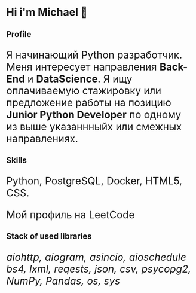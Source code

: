 <h1>Hi i'm  Michael 👋</h1>

## Profile

Я начинающий Python разработчик.
Меня интересует направления <b>Back-End</b> и <b>DataScience</b>.
Я ищу оплачиваемую стажировку или предложение работы на позицию <b>Junior Python Developer</b> по одному из выше указаннныйх или смежных направлениях.

## Skills

Python, PostgreSQL, Docker, HTML5, CSS.
<style>
  p {
    font-size: 20pt;
  }
</style>
<p>Мой профиль на LeetCode</p>


## Stack of used libraries

<em>aiohttp, aiogram, asincio, aioschedule
bs4, lxml, reqests, 
json, csv,
psycopg2, NumPy, Pandas,
os, sys</em>



<!--
**Difrat/Difrat** is a ✨ _special_ ✨ repository because its `README.md` (this file) appears on your GitHub profile.

Here are some ideas to get you started:

- 🔭 I’m currently working on ...
- 🌱 I’m currently learning ...
- 👯 I’m looking to collaborate on ...
- 🤔 I’m looking for help with ...
- 💬 Ask me about ...
- 📫 How to reach me: ...
- 😄 Pronouns: ...
- ⚡ Fun fact: ...
-->
